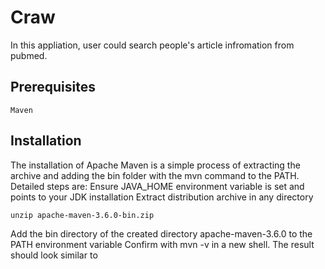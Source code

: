 # Craw

In this appliation, user could search people's article infromation from pubmed. 

## Prerequisites
```
Maven
```

## Installation

The installation of Apache Maven is a simple process of extracting the archive and adding the bin folder with the mvn command to the PATH.
Detailed steps are:
Ensure JAVA_HOME environment variable is set and points to your JDK installation
Extract distribution archive in any directory

```
unzip apache-maven-3.6.0-bin.zip
```
Add the bin directory of the created directory apache-maven-3.6.0 to the PATH environment variable
Confirm with mvn -v in a new shell. The result should look similar to



